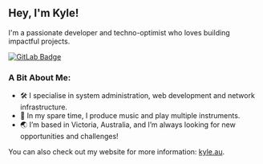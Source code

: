 ## Hey, I'm Kyle!

I'm a passionate developer and techno-optimist who loves building impactful projects.

[![GitLab Badge](https://img.shields.io/badge/GitLab-FC6D26?logo=gitlab&logoColor=white&style=flat)](https://gitlab.com/kylephillips)
<!--- [![FreeCodeCamp Badge](https://img.shields.io/freecodecamp/points/kylephillips)](https://freecodecamp.org/kylephillips) -->

<!--- Here's a snapshot of my recent GitLab activity:

[![Recent GitLab Activity](https://gitlab-heatmap-generator.kylephillips.workers.dev/)](https://gitlab.com/kylephillips) -->

### A Bit About Me:

- 🛠️ I specialise in system administration, web development and network infrastructure.
- 🎵 In my spare time, I produce music and play multiple instruments.
- 🌏 I’m based in Victoria, Australia, and I’m always looking for new opportunities and challenges!

You can also check out my website for more information: [kyle.au](https://kyle.au).
